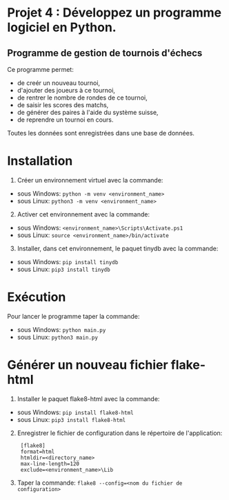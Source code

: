 # Projet 4 : Développez un programme logiciel en Python.
## Programme de gestion de tournois d'échecs

Ce programme permet:
- de creér un nouveau tournoi,
- d'ajouter des joueurs à ce tournoi,
- de rentrer le nombre de rondes de ce tournoi,
- de saisir les scores des matchs,
- de générer des paires à l'aide du système suisse,
- de reprendre un tournoi en cours.

Toutes les données sont enregistrées dans une base de données.

# Installation
1. Créer un environnement virtuel avec la commande:
- sous Windows: `python -m venv <environment_name>`  
- sous Linux: `python3 -m venv <environment_name>`

2. Activer cet environnement avec la commande:
- sous Windows: `<environment_name>\Scripts\Activate.ps1`
- sous Linux: `source <environment_name>/bin/activate`

3. Installer, dans cet environnement, le paquet tinydb avec la commande:
- sous Windows: `pip install tinydb`
- sous Linux: `pip3 install tinydb`  

# Exécution
Pour lancer le programme taper la commande: 
- sous Windows: `python main.py`
- sous Linux: `python3 main.py`

# Générer un nouveau fichier flake-html
1. Installer le paquet flake8-html avec la commande:
- sous Windows: `pip install flake8-html`  
- sous Linux: `pip3 install flake8-html`

2. Enregistrer le fichier de configuration dans le répertoire de l'application:

        [flake8]  
        format=html   
        htmldir=<directory_name>  
        max-line-length=120  
        exclude=<environment_name>\Lib  

3. Taper la commande: `flake8 --config=<nom du fichier de configuration>`
